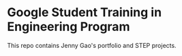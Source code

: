 # Google Student Training in Engineering Program

This repo contains Jenny Gao's portfolio and STEP projects.
